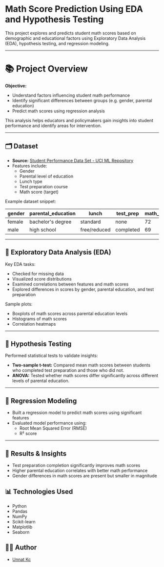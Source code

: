 # Math Score Prediction Using EDA and Hypothesis Testing

This project explores and predicts student math scores based on demographic and educational factors using Exploratory Data Analysis (EDA), hypothesis testing, and regression modeling.

---

# 📚 Project Overview

**Objective:**  
- Understand factors influencing student math performance
- Identify significant differences between groups (e.g. gender, parental education)
- Predict math scores using regression analysis

This analysis helps educators and policymakers gain insights into student performance and identify areas for intervention.

---

## 🗂️ Dataset

- **Source:** [Student Performance Data Set - UCI ML Repository](https://archive.ics.uci.edu/ml/datasets/Student+Performance)
- Features include:
  - Gender
  - Parental level of education
  - Lunch type
  - Test preparation course
  - Math score (target)

Example dataset snippet:

| gender | parental_education | lunch    | test_prep | math_score |
|--------|--------------------|----------|-----------|------------|
| female | bachelor's degree  | standard | none      | 72         |
| male   | high school        | free/reduced | completed | 69     |

---

## 🔎 Exploratory Data Analysis (EDA)

Key EDA tasks:
- Checked for missing data
- Visualized score distributions
- Examined correlations between features and math scores
- Explored differences in scores by gender, parental education, and test preparation

Sample plots:
- Boxplots of math scores across parental education levels
- Histograms of math scores
- Correlation heatmaps

---

## 🧪 Hypothesis Testing

Performed statistical tests to validate insights:
- **Two-sample t-test:** Compared mean math scores between students who completed test preparation and those who did not.
- **ANOVA:** Tested whether math scores differ significantly across different levels of parental education.

---

## 🤖 Regression Modeling

- Built a regression model to predict math scores using significant features
- Evaluated model performance using:
  - Root Mean Squared Error (RMSE)
  - R² score

---

## 🚀 Results & Insights

- Test preparation completion significantly improves math scores
- Higher parental education correlates with better math performance
- Gender differences in math scores are present but smaller in magnitude


## 📊 Technologies Used

- Python
- Pandas
- NumPy
- Scikit-learn
- Matplotlib
- Seaborn



## 🙋‍♂️ Author

- [Unnat Kc](https://github.com/unnatkc7)


